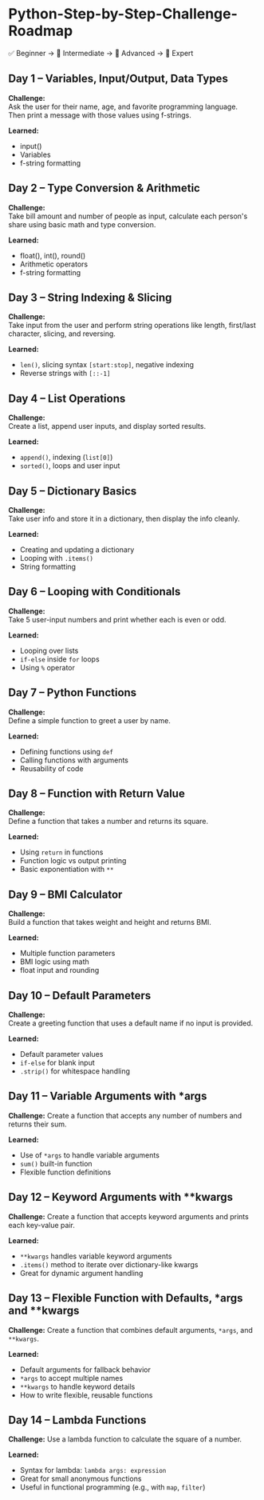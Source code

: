 # Python-Step-by-Step-Challenge-Roadmap
✅ Beginner → 🧠 Intermediate → 🚀 Advanced → 🧠 Expert


## Day 1 – Variables, Input/Output, Data Types

**Challenge:**  
Ask the user for their name, age, and favorite programming language.  
Then print a message with those values using f-strings.

**Learned:**  
- input()
- Variables
- f-string formatting


## Day 2 – Type Conversion & Arithmetic

**Challenge:**  
Take bill amount and number of people as input, calculate each person's share using basic math and type conversion.

**Learned:**  
- float(), int(), round()
- Arithmetic operators
- f-string formatting


## Day 3 – String Indexing & Slicing

**Challenge:**  
Take input from the user and perform string operations like length, first/last character, slicing, and reversing.

**Learned:**  
- `len()`, slicing syntax `[start:stop]`, negative indexing
- Reverse strings with `[::-1]`


## Day 4 – List Operations

**Challenge:**  
Create a list, append user inputs, and display sorted results.

**Learned:**
- `append()`, indexing (`list[0]`)
- `sorted()`, loops and user input


## Day 5 – Dictionary Basics

**Challenge:**  
Take user info and store it in a dictionary, then display the info cleanly.

**Learned:**
- Creating and updating a dictionary
- Looping with `.items()`
- String formatting


## Day 6 – Looping with Conditionals

**Challenge:**  
Take 5 user-input numbers and print whether each is even or odd.

**Learned:**
- Looping over lists
- `if-else` inside `for` loops
- Using `%` operator


## Day 7 – Python Functions

**Challenge:**  
Define a simple function to greet a user by name.

**Learned:**
- Defining functions using `def`
- Calling functions with arguments
- Reusability of code


## Day 8 – Function with Return Value

**Challenge:**  
Define a function that takes a number and returns its square.

**Learned:**
- Using `return` in functions
- Function logic vs output printing
- Basic exponentiation with `**`


## Day 9 – BMI Calculator

**Challenge:**  
Build a function that takes weight and height and returns BMI.

**Learned:**
- Multiple function parameters
- BMI logic using math
- float input and rounding


## Day 10 – Default Parameters

**Challenge:**  
Create a greeting function that uses a default name if no input is provided.

**Learned:**
- Default parameter values
- `if-else` for blank input
- `.strip()` for whitespace handling


## Day 11 – Variable Arguments with *args

**Challenge:** Create a function that accepts any number of numbers and returns their sum.

**Learned:**
- Use of `*args` to handle variable arguments
- `sum()` built-in function
- Flexible function definitions


## Day 12 – Keyword Arguments with **kwargs

**Challenge:** Create a function that accepts keyword arguments and prints each key-value pair.

**Learned:**
- `**kwargs` handles variable keyword arguments
- `.items()` method to iterate over dictionary-like kwargs
- Great for dynamic argument handling


## Day 13 – Flexible Function with Defaults, *args and **kwargs

**Challenge:** Create a function that combines default arguments, `*args`, and `**kwargs`.

**Learned:**
- Default arguments for fallback behavior
- `*args` to accept multiple names
- `**kwargs` to handle keyword details
- How to write flexible, reusable functions


## Day 14 – Lambda Functions

**Challenge:** Use a lambda function to calculate the square of a number.

**Learned:**
- Syntax for lambda: `lambda args: expression`
- Great for small anonymous functions
- Useful in functional programming (e.g., with `map`, `filter`)
